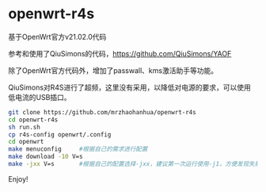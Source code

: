 # openwrt-r4s

基于OpenWrt官方v21.02.0代码

参考和使用了QiuSimons的代码，https://github.com/QiuSimons/YAOF

除了OpenWrt官方代码外，增加了passwall、kms激活助手等功能。

QiuSimons对R4S进行了超频，这里没有采用，以降低对电源的要求，可以使用低电流的USB插口。

```BASH
git clone https://github.com/mrzhaohanhua/openwrt-r4s
cd openwrt-r4s
sh run.sh
cp r4s-config openwrt/.config
cd openwrt
make menuconfig     #根据自己的需求进行配置
make download -10 V=s
make -jxx V=s       #根据自己的配置选择-jxx，建议第一次运行使用-j1，方便发现失败原因
```
Enjoy!